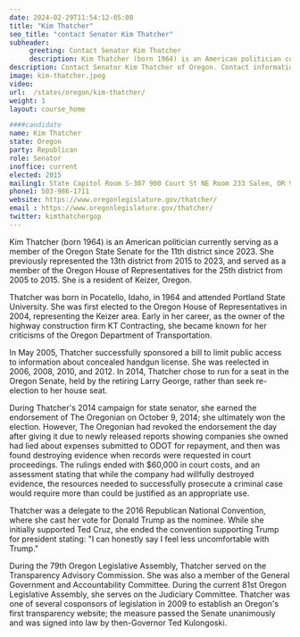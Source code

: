 ```yaml
---
date: 2024-02-29T11:54:12-05:00
title: "Kim Thatcher"
seo_title: "contact Senator Kim Thatcher"
subheader:
     greeting: Contact Senator Kim Thatcher
     description: Kim Thatcher (born 1964) is an American politician currently serving as a member of the Oregon State Senate for the 11th district since 2023. She assumed office on January 9, 2023. Her current term ends on January 11, 2027.
description: Contact Senator Kim Thatcher of Oregon. Contact information for Kim Thatcher includes email address, phone number, and mailing address.
image: kim-thatcher.jpeg
video:
url:  /states/oregon/kim-thatcher/
weight: 1
layout: course_home

####candidate
name: Kim Thatcher
state: Oregon
party: Republican
role: Senator
inoffice: current
elected: 2015
mailing1: State Capitol Room S-307 900 Court St NE Room 233 Salem, OR 97301
phone1: 503-986-1711
website: https://www.oregonlegislature.gov/thatcher/
email : https://www.oregonlegislature.gov/thatcher/
twitter: kimthatchergop
---
```


Kim Thatcher (born 1964) is an American politician currently serving as a member of the Oregon State Senate for the 11th district since 2023. She previously represented the 13th district from 2015 to 2023, and served as a member of the Oregon House of Representatives for the 25th district from 2005 to 2015. She is a resident of Keizer, Oregon.

Thatcher was born in Pocatello, Idaho, in 1964 and attended Portland State University. She was first elected to the Oregon House of Representatives in 2004, representing the Keizer area. Early in her career, as the owner of the highway construction firm KT Contracting, she became known for her criticisms of the Oregon Department of Transportation.

In May 2005, Thatcher successfully sponsored a bill to limit public access to information about concealed handgun license. She was reelected in 2006, 2008, 2010, and 2012. In 2014, Thatcher chose to run for a seat in the Oregon Senate, held by the retiring Larry George, rather than seek re-election to her house seat.

During Thatcher's 2014 campaign for state senator, she earned the endorsement of The Oregonian on October 9, 2014; she ultimately won the election. However, The Oregonian had revoked the endorsement the day after giving it due to newly released reports showing companies she owned had lied about expenses submitted to ODOT for repayment, and then was found destroying evidence when records were requested in court proceedings. The rulings ended with $60,000 in court costs, and an assessment stating that while the company had willfully destroyed evidence, the resources needed to successfully prosecute a criminal case would require more than could be justified as an appropriate use.

Thatcher was a delegate to the 2016 Republican National Convention, where she cast her vote for Donald Trump as the nominee. While she initially supported Ted Cruz, she ended the convention supporting Trump for president stating: "I can honestly say I feel less uncomfortable with Trump."

During the 79th Oregon Legislative Assembly, Thatcher served on the Transparency Advisory Commission. She was also a member of the General Government and Accountability Committee. During the current 81st Oregon Legislative Assembly, she serves on the Judiciary Committee. Thatcher was one of several cosponsors of legislation in 2009 to establish an Oregon's first transparency website; the measure passed the Senate unanimously and was signed into law by then-Governor Ted Kulongoski.
